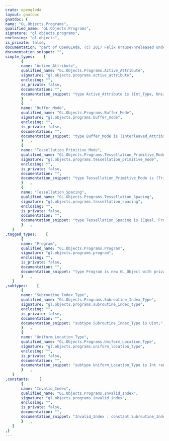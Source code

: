 ```yaml
---
crate: openglada
layout: gnatdoc
gnatdoc: {
name: "GL.Objects.Programs",
qualified_name: "GL.Objects.Programs",
signature: "gl.objects.programs",
enclosing: "gl.objects",
is_private: false,
documentation: "part of OpenGLAda, (c) 2017 Felix Krause\nreleased under the terms of the MIT license, see the file \"COPYING\"",
documentation_snippet: "",
simple_types:    [
       {
       name: "Active_Attribute",
       qualified_name: "GL.Objects.Programs.Active_Attribute",
       signature: "gl.objects.programs.active_attribute",
       enclosing: "",
       is_private: false,
       documentation: "",
       documentation_snippet: "type Active_Attribute is (Int_Type, Unsigned_Int_Type,\n                          Float_Vec2_Type, Float_Vec3_Type, Float_Vec4_Type,\n                          Int_Vec2_Type, Int_Vec3_Type, Int_Vec4_Type,\n                          Float_Mat2_Type, Float_Mat3_Type, Float_Mat4_Type,\n                          Float_Mat2x3_Type, Float_Mat2x4_Type,\n                          Float_Mat3x2_Type, Float_Mat3x4_Type,\n                          Float_Mat4x2_Type, Float_Mat4x3_Type,\n                          Unsigned_Int_Vec2_Type,\n                          Unsigned_Int_Vec3_Type, Unsigned_Int_Vec4_Type);",
       }   ,
       {
       name: "Buffer_Mode",
       qualified_name: "GL.Objects.Programs.Buffer_Mode",
       signature: "gl.objects.programs.buffer_mode",
       enclosing: "",
       is_private: false,
       documentation: "",
       documentation_snippet: "type Buffer_Mode is (Interleaved_Attribs, Separate_Attribs);",
       }   ,
       {
       name: "Tessellation_Primitive_Mode",
       qualified_name: "GL.Objects.Programs.Tessellation_Primitive_Mode",
       signature: "gl.objects.programs.tessellation_primitive_mode",
       enclosing: "",
       is_private: false,
       documentation: "",
       documentation_snippet: "type Tessellation_Primitive_Mode is (Triangles, Quads, Isolines);",
       }   ,
       {
       name: "Tessellation_Spacing",
       qualified_name: "GL.Objects.Programs.Tessellation_Spacing",
       signature: "gl.objects.programs.tessellation_spacing",
       enclosing: "",
       is_private: false,
       documentation: "",
       documentation_snippet: "type Tessellation_Spacing is (Equal, Fractional_Odd, Fractional_Even);",
       }   ,
   ]
,tagged_types:    [
       {
       name: "Program",
       qualified_name: "GL.Objects.Programs.Program",
       signature: "gl.objects.programs.program",
       enclosing: "",
       is_private: false,
       documentation: "",
       documentation_snippet: "type Program is new GL_Object with private;",
       }   ,
   ]
,subtypes:    [
       {
       name: "Subroutine_Index_Type",
       qualified_name: "GL.Objects.Programs.Subroutine_Index_Type",
       signature: "gl.objects.programs.subroutine_index_type",
       enclosing: "",
       is_private: false,
       documentation: "",
       documentation_snippet: "subtype Subroutine_Index_Type is UInt;",
       }   ,
       {
       name: "Uniform_Location_Type",
       qualified_name: "GL.Objects.Programs.Uniform_Location_Type",
       signature: "gl.objects.programs.uniform_location_type",
       enclosing: "",
       is_private: false,
       documentation: "",
       documentation_snippet: "subtype Uniform_Location_Type is Int range -1 .. Int'Last;",
       }   ,
   ]
,constants:    [
       {
       name: "Invalid_Index",
       qualified_name: "GL.Objects.Programs.Invalid_Index",
       signature: "gl.objects.programs.invalid_index",
       enclosing: "",
       is_private: false,
       documentation: "",
       documentation_snippet: "Invalid_Index : constant Subroutine_Index_Type;",
       }   ,
   ]
,}
---
```

